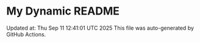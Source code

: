# My Dynamic README
Updated at: Thu Sep 11 12:41:01 UTC 2025
This file was auto-generated by GitHub Actions.
